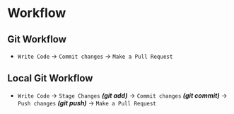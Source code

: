 Workflow
=

Git Workflow
-

+ ``` Write Code ``` -> ``` Commit changes ``` -> ``` Make a Pull Request ```

Local Git Workflow
-

+ ``` Write Code ``` ->  ``` Stage Changes ``` ***(git add)*** -> ``` Commit changes ``` ***(git commit)*** -> ``` Push changes ``` ***(git push)***  -> ``` Make a Pull Request ``` 
